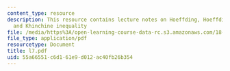 ```yaml
---
content_type: resource
description: This resource contains lecture notes on Hoeffding, Hoeffding-Chernoff,
  and Khinchine inequality
file: /media/https%3A/open-learning-course-data-rc.s3.amazonaws.com/18-465-topics-in-statistics-statistical-learning-theory-spring-2007/55a66551c6d161e9d012ac40fb26b354_l7.pdf
file_type: application/pdf
resourcetype: Document
title: l7.pdf
uid: 55a66551-c6d1-61e9-d012-ac40fb26b354
---
```

